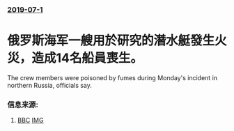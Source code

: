 ### [2019-07-1](/news/2019/07/1/index.md)

##### 
# 俄罗斯海军一艘用於研究的潛水艇發生火災，造成14名船員喪生。 

The crew members were poisoned by fumes during Monday's incident in northern Russia, officials say.


### 信息来源:

1. [BBC](https://www.bbc.com/news/world-europe-48844013) [IMG](https://ichef.bbci.co.uk/news/1024/branded_news/0AD3/production/_107717720_gettyimages-1051879828.jpg)
